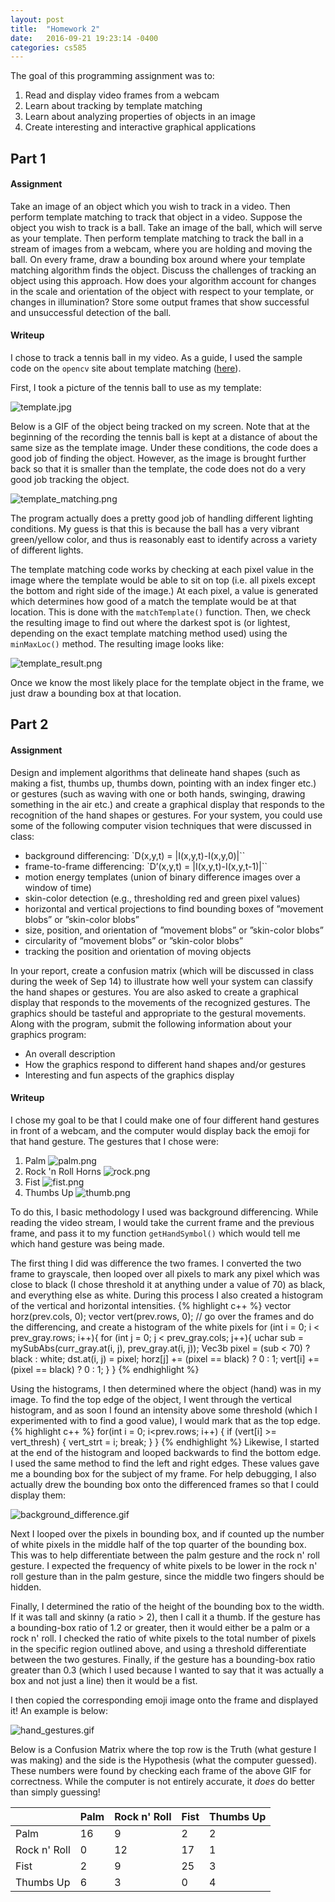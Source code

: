 ```yaml
---
layout: post
title:  "Homework 2"
date:   2016-09-21 19:23:14 -0400
categories: cs585
---
```

The goal of this programming assignment was to:
  1. Read and display video frames from a webcam
  2. Learn about tracking by template matching
  3. Learn about analyzing properties of objects in an image
  4. Create interesting and interactive graphical applications

## Part 1

#### Assignment
Take an image of an object which you wish to track in a video. Then perform template matching to track that object in a video. Suppose the object you wish to track is a ball. Take an image of the ball, which will serve as your template. Then perform template matching to track the ball in a stream of images from a webcam, where you are holding and moving the ball. On every frame, draw a bounding box around where your template matching algorithm finds the object. Discuss the challenges of tracking an object using this approach. How does your algorithm account for changes in the scale and orientation of the object with respect to your template, or changes in illumination? Store some output frames that show successful and unsuccessful detection of the ball.

#### Writeup
I chose to track a tennis ball in my video. As a guide, I used the sample code on the `opencv` site about template matching ([here](http://docs.opencv.org/2.4/doc/tutorials/imgproc/histograms/template_matching/template_matching.html)).

First, I took a picture of the tennis ball to use as my template:

![template.jpg](../../../../_images/cs585/hw2/template.jpg)

Below is a GIF of the object being tracked on my screen. Note that at the beginning of the recording the tennis ball is kept at a distance of about the same size as the template image. Under these conditions, the code does a good job of finding the object. However, as the image is brought further back so that it is smaller than the template, the code does not do a very good job tracking the object.

![template_matching.png](../../../../_images/cs585/hw2/template_matching.gif)

The program actually does a pretty good job of handling different lighting conditions. My guess is that this is because the ball has a very vibrant green/yellow color, and thus is reasonably east to identify across a variety of different lights.

The template matching code works by checking at each pixel value in the image where the template would be able to sit on top (i.e. all pixels except the bottom and right side of the image.) At each pixel, a value is generated which determines how good of a match the template would be at that location. This is done with the `matchTemplate()` function. Then, we check the resulting image to find out where the darkest spot is (or lightest, depending on the exact template matching method used) using the `minMaxLoc()` method. The resulting image looks like:

![template_result.png](../../../../_images/cs585/hw2/template_result.png)

Once we know the most likely place for the template object in the frame, we just draw a bounding box at that location.

## Part 2

#### Assignment
Design and implement algorithms that delineate hand shapes (such as making a fist, thumbs up, thumbs down, pointing with an index finger etc.) or gestures (such as waving with one or both hands, swinging, drawing something in the air etc.) and create a graphical display that responds to the recognition of the hand shapes or gestures. For your system, you could use some of the following computer vision techniques that were discussed in class:
  - background differencing: `D(x,y,t) = |I(x,y,t)-I(x,y,0)|``
  - frame-to-frame differencing: `D’(x,y,t) = |I(x,y,t)-I(x,y,t-1)|``
  - motion energy templates (union of binary difference images over a window of time)
  - skin-color detection (e.g., thresholding red and green pixel values)
  - horizontal and vertical projections to find bounding boxes of ”movement blobs” or ”skin-color blobs”
  - size, position, and orientation of ”movement blobs” or ”skin-color blobs”
  - circularity of ”movement blobs” or ”skin-color blobs”
  - tracking the position and orientation of moving objects

In your report, create a confusion matrix (which will be discussed in class during the week of Sep 14) to illustrate how well your system can classify the hand shapes or gestures. You are also asked to create a graphical display that responds to the movements of the recognized gestures. The graphics should be tasteful and appropriate to the gestural movements. Along with the program, submit the following information about your graphics program:
  - An overall description
  - How the graphics respond to different hand shapes and/or gestures
  - Interesting and fun aspects of the graphics display

#### Writeup
I chose my goal to be that I could make one of four different hand gestures in front of a webcam, and the computer would display back the emoji for that hand gesture. The gestures that I chose were:
  1. Palm ![palm.png](../../../../_images/cs585/hw2/palm.png)
  2. Rock 'n Roll Horns ![rock.png](../../../../_images/cs585/hw2/rock.png)
  3. Fist ![fist.png](../../../../_images/cs585/hw2/fist.png)
  4. Thumbs Up ![thumb.png](../../../../_images/cs585/hw2/thumb.png)

To do this, I basic methodology I used was background differencing. While reading the video stream, I would take the current frame and the previous frame, and pass it to my function `getHandSymbol()` which would tell me which hand gesture was being made.

The first thing I did was difference the two frames. I converted the two frame to grayscale, then looped over all pixels to mark any pixel which was close to black (I chose threshold it at anything under a value of 70) as black, and everything else as white. During this process I also created a histogram of the vertical and horizontal intensities.
{% highlight c++ %}
vector<unsigned int> horz(prev.cols, 0);
vector<unsigned int> vert(prev.rows, 0);
// go over the frames and do the differencing, and create a histogram of the white pixels
for (int i = 0; i < prev_gray.rows; i++){
    for (int j = 0; j < prev_gray.cols; j++){
        uchar sub = mySubAbs(curr_gray.at<uchar>(i, j), prev_gray.at<uchar>(i, j));
        Vec3b pixel = (sub < 70) ? black : white;
        dst.at<Vec3b>(i, j) = pixel;
        horz[j] += (pixel == black) ? 0 : 1;
        vert[i] += (pixel == black) ? 0 : 1;
    }
}
{% endhighlight %}

Using the histograms, I then determined where the object (hand) was in my image. To find the top edge of the object, I went through the vertical histogram, and as soon I found an intensity above some threshold (which I experimented with to find a good value), I would mark that as the top edge.
{% highlight c++ %}
for(int i = 0; i<prev.rows; i++) {
  if (vert[i] >= vert_thresh) {
    vert_strt = i;
    break;
  }
}
{% endhighlight %}
Likewise, I started at the end of the histogram and looped backwards to find the bottom edge. I used the same method to find the left and right edges. These values gave me a bounding box for the subject of my frame. For help debugging, I also actually drew the bounding box onto the differenced frames so that I could display them:

![background_difference.gif](../../../../_images/cs585/hw2/background_difference.gif)

Next I looped over the pixels in bounding box, and if counted up the number of white pixels in the middle half of the top quarter of the bounding box. This was to help differentiate between the palm gesture and the rock n' roll gesture. I expected the frequency of white pixels to be lower in the rock n' roll gesture than in the palm gesture, since the middle two fingers should be hidden.

Finally, I determined the ratio of the height of the bounding box to the width. If it was tall and skinny (a ratio > 2), then I call it a thumb. If the gesture has a bounding-box ratio of 1.2 or greater, then it would either be a palm or a rock n' roll. I checked the ratio of white pixels to the total number of pixels in the specific region outlined above, and using a threshold differentiate between the two gestures. Finally, if the gesture has a bounding-box ratio greater than 0.3 (which I used because I wanted to say that it was actually a box and not just a line) then it would be a fist.

I then copied the corresponding emoji image onto the frame and displayed it! An example is below:

![hand_gestures.gif](../../../../_images/cs585/hw2/hand_gestures.gif)

Below is a Confusion Matrix where the top row is the Truth (what gesture I was making) and the side is the Hypothesis (what the computer guessed). These numbers were found by checking each frame of the above GIF for correctness. While the computer is not entirely accurate, it _does_ do better than simply guessing!

|              | Palm | Rock n' Roll | Fist | Thumbs Up |
|--------------|------|--------------|------|-----------|
| Palm         |   16  |       9      |  2   |     2     |
| Rock n' Roll |   0  |       12      |  17   |    1      |
| Fist         |   2  |       9      |  25   |     3     |
| Thumbs Up    |  6   |       3      |  0   |      4    |
